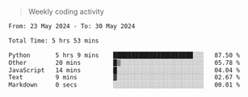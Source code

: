 > Weekly coding activity
<!--START_SECTION:waka-->

```txt
From: 23 May 2024 - To: 30 May 2024

Total Time: 5 hrs 53 mins

Python       5 hrs 9 mins    ██████████████████████░░░   87.50 %
Other        20 mins         █▒░░░░░░░░░░░░░░░░░░░░░░░   05.78 %
JavaScript   14 mins         █░░░░░░░░░░░░░░░░░░░░░░░░   04.04 %
Text         9 mins          ▓░░░░░░░░░░░░░░░░░░░░░░░░   02.67 %
Markdown     0 secs          ░░░░░░░░░░░░░░░░░░░░░░░░░   00.01 %
```

<!--END_SECTION:waka-->
